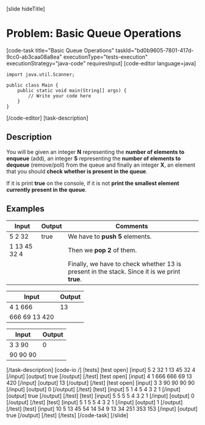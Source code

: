 [slide hideTitle]
# Problem: Basic Queue Operations
[code-task title="Basic Queue Operations" taskId="bd0b9605-7801-417d-9cc0-ab3caa08a8ea" executionType="tests-execution" executionStrategy="java-code" requiresInput]
[code-editor language=java]
```
import java.util.Scanner;

public class Main {
    public static void main(String[] args) {
        // Write your code here
    }
}
```
[/code-editor]
[task-description]
## Description
You will be given an integer **N** representing the **number of elements to enqueue** (add), an integer **S** representing the **number of elements to dequeue** (remove/poll) from the queue and finally an integer **X**, an element that you should **check whether is present in the queue**.

If it is print **true** on the console, if it is not **print the smallest element currently present in the queue**.

## Examples
| **Input** | **Output** | **Comments** |
| --- | --- | --- |
| 5 2 32 | true | We have to **push 5** elements.  |
| 1 13 45 32 4 |  | Then we **pop 2** of them.  |
|  |  | Finally, we have to check whether 13 is present in the stack. Since it is we print **true**.  |


| **Input** | **Output** |
| --- | --- |
| 4 1 666 | 13 |
| 666 69 13 420 |  |


| **Input** | **Output** |
| --- | --- |
| 3 3 90 | 0 |
| 90 90 90 |  |

[/task-description]
[code-io /]
[tests]
[test open]
[input]
5 2 32
1 13 45 32 4
[/input]
[output]
true
[/output]
[/test]
[test open]
[input]
4 1 666
666 69 13 420
[/input]
[output]
13
[/output]
[/test]
[test open]
[input]
3 3 90
90 90 90
[/input]
[output]
0
[/output]
[/test]
[test]
[input]
5 1 4
5 4 3 2 1
[/input]
[output]
true
[/output]
[/test]
[test]
[input]
5 5 5
5 4 3 2 1
[/input]
[output]
0
[/output]
[/test]
[test]
[input]
5 1 5
5 4 3 2 1
[/input]
[output]
1
[/output]
[/test]
[test]
[input]
10 5 13
45 54 14 54 9 13 34 251 353 153
[/input]
[output]
true
[/output]
[/test]
[/tests]
[/code-task]
[/slide]
